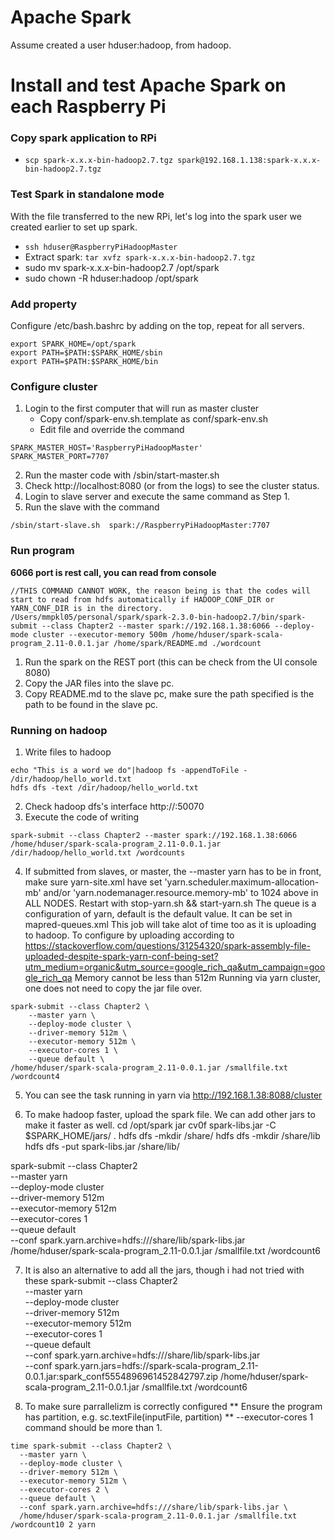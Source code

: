# Apache Spark

Assume created a user hduser:hadoop, from hadoop.

# Install and test Apache Spark on each Raspberry Pi

### Copy spark application to RPi
* `scp spark-x.x.x-bin-hadoop2.7.tgz spark@192.168.1.138:spark-x.x.x-bin-hadoop2.7.tgz`

### Test Spark in standalone mode
With the file transferred to the new RPi, let's log into the spark user we created earlier to set up spark.
   * `ssh hduser@RaspberryPiHadoopMaster`
   * Extract spark: `tar xvfz spark-x.x.x-bin-hadoop2.7.tgz`
   * sudo mv spark-x.x.x-bin-hadoop2.7 /opt/spark
   * sudo chown -R hduser:hadoop /opt/spark

### Add property
Configure /etc/bash.bashrc by adding on the top, repeat for all servers.
```
export SPARK_HOME=/opt/spark
export PATH=$PATH:$SPARK_HOME/sbin
export PATH=$PATH:$SPARK_HOME/bin
```

### Configure cluster
1. Login to the first computer that will run as master cluster
   * Copy conf/spark-env.sh.template as conf/spark-env.sh
   * Edit file and override the command
```
SPARK_MASTER_HOST='RaspberryPiHadoopMaster'
SPARK_MASTER_PORT=7707
```

2. Run the master code with /sbin/start-master.sh
3. Check http://localhost:8080 (or from the logs) to see the cluster status.
4. Login to slave server and execute the same command as Step 1.
5. Run the slave with the command
```
/sbin/start-slave.sh  spark://RaspberryPiHadoopMaster:7707
```

### Run program
**6066 port is rest call, you can read from console**
```
//THIS COMMAND CANNOT WORK, the reason being is that the codes will start to read from hdfs automatically if HADOOP_CONF_DIR or YARN_CONF_DIR is in the directory.
/Users/mmpkl05/personal/spark/spark-2.3.0-bin-hadoop2.7/bin/spark-submit --class Chapter2 --master spark://192.168.1.38:6066 --deploy-mode cluster --executor-memory 500m /home/hduser/spark-scala-program_2.11-0.0.1.jar /home/spark/README.md ./wordcount
```
1. Run the spark on the REST port (this can be check from the UI console 8080)
2. Copy the JAR files into the slave pc.
3. Copy README.md to the slave pc, make sure the path specified is the path to be found in the slave pc.

### Running on hadoop
1. Write files to hadoop
```
echo "This is a word we do"|hadoop fs -appendToFile - /dir/hadoop/hello_world.txt
hdfs dfs -text /dir/hadoop/hello_world.txt
```
2. Check hadoop dfs's interface http://<ip>:50070
3. Execute the code of writing
```
spark-submit --class Chapter2 --master spark://192.168.1.38:6066 /home/hduser/spark-scala-program_2.11-0.0.1.jar /dir/hadoop/hello_world.txt /wordcounts
```
4. If submitted from slaves, or master, the --master yarn has to be in front, make sure yarn-site.xml have set
'yarn.scheduler.maximum-allocation-mb' and/or 'yarn.nodemanager.resource.memory-mb' to 1024 above in ALL NODES.
Restart with stop-yarn.sh && start-yarn.sh
The queue is a configuration of yarn, default is the default value. It can be set in mapred-queues.xml
This job will take alot of time too as it is uploading to hadoop. To configure by uploading according to https://stackoverflow.com/questions/31254320/spark-assembly-file-uploaded-despite-spark-yarn-conf-being-set?utm_medium=organic&utm_source=google_rich_qa&utm_campaign=google_rich_qa
Memory cannot be less than 512m
Running via yarn cluster, one does not need to copy the jar file over.
```
spark-submit --class Chapter2 \
    --master yarn \
    --deploy-mode cluster \
    --driver-memory 512m \
    --executor-memory 512m \
    --executor-cores 1 \
    --queue default \
/home/hduser/spark-scala-program_2.11-0.0.1.jar /smallfile.txt /wordcount4
```

5. You can see the task running in yarn via
http://192.168.1.38:8088/cluster

6. To make hadoop faster, upload the spark file. We can add other jars to make it faster as well.
cd /opt/spark
jar cv0f spark-libs.jar -C $SPARK_HOME/jars/ .
hdfs dfs -mkdir /share/
hdfs dfs -mkdir /share/lib
hdfs dfs -put spark-libs.jar /share/lib/

spark-submit --class Chapter2 \
    --master yarn \
    --deploy-mode cluster \
    --driver-memory 512m \
    --executor-memory 512m \
    --executor-cores 1 \
    --queue default \
    --conf spark.yarn.archive=hdfs:///share/lib/spark-libs.jar \
    /home/hduser/spark-scala-program_2.11-0.0.1.jar /smallfile.txt /wordcount6

7. It is also an alternative to add all the jars, though i had not tried with these
spark-submit --class Chapter2 \
    --master yarn \
    --deploy-mode cluster \
    --driver-memory 512m \
    --executor-memory 512m \
    --executor-cores 1 \
    --queue default \
    --conf spark.yarn.archive=hdfs:///share/lib/spark-libs.jar \
    --conf spark.yarn.jars=hdfs://spark-scala-program_2.11-0.0.1.jar:spark_conf5554896961452842797.zip
    /home/hduser/spark-scala-program_2.11-0.0.1.jar /smallfile.txt /wordcount6

  8. To make sure parrallelizm is correctly configured
    ** Ensure the program has partition, e.g. sc.textFile(inputFile, partition)
    ** --executor-cores 1 command should be more than 1.

    time spark-submit --class Chapter2 \
      --master yarn \
      --deploy-mode cluster \
      --driver-memory 512m \
      --executor-memory 512m \
      --executor-cores 2 \
      --queue default \
      --conf spark.yarn.archive=hdfs:///share/lib/spark-libs.jar \
      /home/hduser/spark-scala-program_2.11-0.0.1.jar /smallfile.txt /wordcount10 2 yarn
